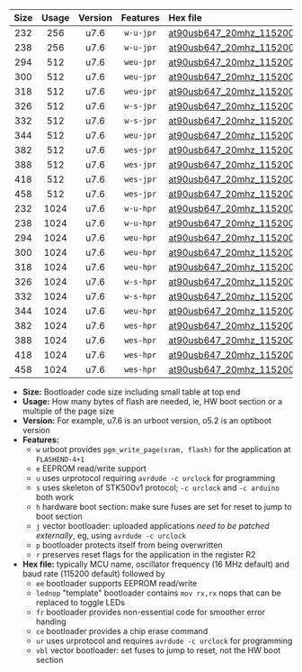 |Size|Usage|Version|Features|Hex file|
|:-:|:-:|:-:|:-:|:--|
|232|256|u7.6|`w-u-jpr`|[at90usb647_20mhz_115200bps_ur_vbl.hex](https://raw.githubusercontent.com/stefanrueger/urboot/main/bootloaders/at90usb647/fcpu_20mhz/115200_bps/at90usb647_20mhz_115200bps_ur_vbl.hex)|
|238|256|u7.6|`w-u-jpr`|[at90usb647_20mhz_115200bps_lednop_ur_vbl.hex](https://raw.githubusercontent.com/stefanrueger/urboot/main/bootloaders/at90usb647/fcpu_20mhz/115200_bps/at90usb647_20mhz_115200bps_lednop_ur_vbl.hex)|
|294|512|u7.6|`weu-jpr`|[at90usb647_20mhz_115200bps_ee_ur_vbl.hex](https://raw.githubusercontent.com/stefanrueger/urboot/main/bootloaders/at90usb647/fcpu_20mhz/115200_bps/at90usb647_20mhz_115200bps_ee_ur_vbl.hex)|
|300|512|u7.6|`weu-jpr`|[at90usb647_20mhz_115200bps_ee_lednop_ur_vbl.hex](https://raw.githubusercontent.com/stefanrueger/urboot/main/bootloaders/at90usb647/fcpu_20mhz/115200_bps/at90usb647_20mhz_115200bps_ee_lednop_ur_vbl.hex)|
|318|512|u7.6|`weu-jpr`|[at90usb647_20mhz_115200bps_ee_lednop_fr_ur_vbl.hex](https://raw.githubusercontent.com/stefanrueger/urboot/main/bootloaders/at90usb647/fcpu_20mhz/115200_bps/at90usb647_20mhz_115200bps_ee_lednop_fr_ur_vbl.hex)|
|326|512|u7.6|`w-s-jpr`|[at90usb647_20mhz_115200bps_vbl.hex](https://raw.githubusercontent.com/stefanrueger/urboot/main/bootloaders/at90usb647/fcpu_20mhz/115200_bps/at90usb647_20mhz_115200bps_vbl.hex)|
|332|512|u7.6|`w-s-jpr`|[at90usb647_20mhz_115200bps_lednop_vbl.hex](https://raw.githubusercontent.com/stefanrueger/urboot/main/bootloaders/at90usb647/fcpu_20mhz/115200_bps/at90usb647_20mhz_115200bps_lednop_vbl.hex)|
|344|512|u7.6|`weu-jpr`|[at90usb647_20mhz_115200bps_ee_lednop_fr_ce_ur_vbl.hex](https://raw.githubusercontent.com/stefanrueger/urboot/main/bootloaders/at90usb647/fcpu_20mhz/115200_bps/at90usb647_20mhz_115200bps_ee_lednop_fr_ce_ur_vbl.hex)|
|382|512|u7.6|`wes-jpr`|[at90usb647_20mhz_115200bps_ee_vbl.hex](https://raw.githubusercontent.com/stefanrueger/urboot/main/bootloaders/at90usb647/fcpu_20mhz/115200_bps/at90usb647_20mhz_115200bps_ee_vbl.hex)|
|388|512|u7.6|`wes-jpr`|[at90usb647_20mhz_115200bps_ee_lednop_vbl.hex](https://raw.githubusercontent.com/stefanrueger/urboot/main/bootloaders/at90usb647/fcpu_20mhz/115200_bps/at90usb647_20mhz_115200bps_ee_lednop_vbl.hex)|
|418|512|u7.6|`wes-jpr`|[at90usb647_20mhz_115200bps_ee_lednop_fr_vbl.hex](https://raw.githubusercontent.com/stefanrueger/urboot/main/bootloaders/at90usb647/fcpu_20mhz/115200_bps/at90usb647_20mhz_115200bps_ee_lednop_fr_vbl.hex)|
|458|512|u7.6|`wes-jpr`|[at90usb647_20mhz_115200bps_ee_lednop_fr_ce_vbl.hex](https://raw.githubusercontent.com/stefanrueger/urboot/main/bootloaders/at90usb647/fcpu_20mhz/115200_bps/at90usb647_20mhz_115200bps_ee_lednop_fr_ce_vbl.hex)|
|232|1024|u7.6|`w-u-hpr`|[at90usb647_20mhz_115200bps_ur.hex](https://raw.githubusercontent.com/stefanrueger/urboot/main/bootloaders/at90usb647/fcpu_20mhz/115200_bps/at90usb647_20mhz_115200bps_ur.hex)|
|238|1024|u7.6|`w-u-hpr`|[at90usb647_20mhz_115200bps_lednop_ur.hex](https://raw.githubusercontent.com/stefanrueger/urboot/main/bootloaders/at90usb647/fcpu_20mhz/115200_bps/at90usb647_20mhz_115200bps_lednop_ur.hex)|
|294|1024|u7.6|`weu-hpr`|[at90usb647_20mhz_115200bps_ee_ur.hex](https://raw.githubusercontent.com/stefanrueger/urboot/main/bootloaders/at90usb647/fcpu_20mhz/115200_bps/at90usb647_20mhz_115200bps_ee_ur.hex)|
|300|1024|u7.6|`weu-hpr`|[at90usb647_20mhz_115200bps_ee_lednop_ur.hex](https://raw.githubusercontent.com/stefanrueger/urboot/main/bootloaders/at90usb647/fcpu_20mhz/115200_bps/at90usb647_20mhz_115200bps_ee_lednop_ur.hex)|
|318|1024|u7.6|`weu-hpr`|[at90usb647_20mhz_115200bps_ee_lednop_fr_ur.hex](https://raw.githubusercontent.com/stefanrueger/urboot/main/bootloaders/at90usb647/fcpu_20mhz/115200_bps/at90usb647_20mhz_115200bps_ee_lednop_fr_ur.hex)|
|326|1024|u7.6|`w-s-hpr`|[at90usb647_20mhz_115200bps.hex](https://raw.githubusercontent.com/stefanrueger/urboot/main/bootloaders/at90usb647/fcpu_20mhz/115200_bps/at90usb647_20mhz_115200bps.hex)|
|332|1024|u7.6|`w-s-hpr`|[at90usb647_20mhz_115200bps_lednop.hex](https://raw.githubusercontent.com/stefanrueger/urboot/main/bootloaders/at90usb647/fcpu_20mhz/115200_bps/at90usb647_20mhz_115200bps_lednop.hex)|
|344|1024|u7.6|`weu-hpr`|[at90usb647_20mhz_115200bps_ee_lednop_fr_ce_ur.hex](https://raw.githubusercontent.com/stefanrueger/urboot/main/bootloaders/at90usb647/fcpu_20mhz/115200_bps/at90usb647_20mhz_115200bps_ee_lednop_fr_ce_ur.hex)|
|382|1024|u7.6|`wes-hpr`|[at90usb647_20mhz_115200bps_ee.hex](https://raw.githubusercontent.com/stefanrueger/urboot/main/bootloaders/at90usb647/fcpu_20mhz/115200_bps/at90usb647_20mhz_115200bps_ee.hex)|
|388|1024|u7.6|`wes-hpr`|[at90usb647_20mhz_115200bps_ee_lednop.hex](https://raw.githubusercontent.com/stefanrueger/urboot/main/bootloaders/at90usb647/fcpu_20mhz/115200_bps/at90usb647_20mhz_115200bps_ee_lednop.hex)|
|418|1024|u7.6|`wes-hpr`|[at90usb647_20mhz_115200bps_ee_lednop_fr.hex](https://raw.githubusercontent.com/stefanrueger/urboot/main/bootloaders/at90usb647/fcpu_20mhz/115200_bps/at90usb647_20mhz_115200bps_ee_lednop_fr.hex)|
|458|1024|u7.6|`wes-hpr`|[at90usb647_20mhz_115200bps_ee_lednop_fr_ce.hex](https://raw.githubusercontent.com/stefanrueger/urboot/main/bootloaders/at90usb647/fcpu_20mhz/115200_bps/at90usb647_20mhz_115200bps_ee_lednop_fr_ce.hex)|

- **Size:** Bootloader code size including small table at top end
- **Usage:** How many bytes of flash are needed, ie, HW boot section or a multiple of the page size
- **Version:** For example, u7.6 is an urboot version, o5.2 is an optiboot version
- **Features:**
  + `w` urboot provides `pgm_write_page(sram, flash)` for the application at `FLASHEND-4+1`
  + `e` EEPROM read/write support
  + `u` uses urprotocol requiring `avrdude -c urclock` for programming
  + `s` uses skeleton of STK500v1 protocol; `-c urclock` and `-c arduino` both work
  + `h` hardware boot section: make sure fuses are set for reset to jump to boot section
  + `j` vector bootloader: uploaded applications *need to be patched externally*, eg, using `avrdude -c urclock`
  + `p` bootloader protects itself from being overwritten
  + `r` preserves reset flags for the application in the register R2
- **Hex file:** typically MCU name, oscillator frequency (16 MHz default) and baud rate (115200 default) followed by
  + `ee` bootloader supports EEPROM read/write
  + `lednop` "template" bootloader contains `mov rx,rx` nops that can be replaced to toggle LEDs
  + `fr` bootloader provides non-essential code for smoother error handing
  + `ce` bootloader provides a chip erase command
  + `ur` uses urprotocol and requires `avrdude -c urclock` for programming
  + `vbl` vector bootloader: set fuses to jump to reset, not the HW boot section
